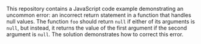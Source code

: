 This repository contains a JavaScript code example demonstrating an uncommon error: an incorrect return statement in a function that handles null values. The function `foo` should return `null` if either of its arguments is `null`, but instead, it returns the value of the first argument if the second argument is `null`. The solution demonstrates how to correct this error.